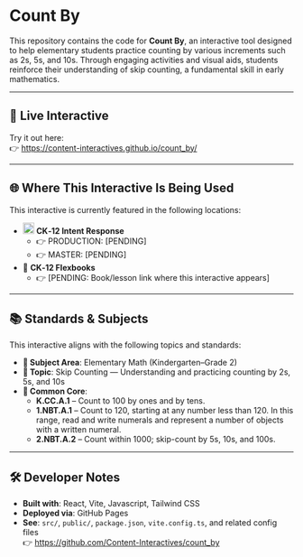 # Count By

This repository contains the code for **Count By**, an interactive tool designed to help elementary students practice counting by various increments such as 2s, 5s, and 10s. Through engaging activities and visual aids, students reinforce their understanding of skip counting, a fundamental skill in early mathematics.

---

## 🔗 Live Interactive

Try it out here:  
👉 https://content-interactives.github.io/count_by/

---

## 🌐 Where This Interactive Is Being Used

This interactive is currently featured in the following locations:

- <img width="20" height="20" alt="image" src="https://github.com/user-attachments/assets/5d12571f-8e12-4441-98ab-c0bc94069a96" /> **CK‑12 Intent Response**
  - 👉 PRODUCTION: [PENDING]
  - 👉 MASTER: [PENDING]
- 📘 **CK‑12 Flexbooks**
  - 👉 [PENDING: Book/lesson link where this interactive appears]

---

## 📚 Standards & Subjects

This interactive aligns with the following topics and standards:

- **📂 Subject Area**: Elementary Math (Kindergarten–Grade 2)  
- **🔢 Topic**: Skip Counting — Understanding and practicing counting by 2s, 5s, and 10s  
- **📏 Common Core**:  
  - **K.CC.A.1** – Count to 100 by ones and by tens.  
  - **1.NBT.A.1** – Count to 120, starting at any number less than 120. In this range, read and write numerals and represent a number of objects with a written numeral.  
  - **2.NBT.A.2** – Count within 1000; skip-count by 5s, 10s, and 100s.

---

## 🛠️ Developer Notes

- **Built with**: React, Vite, Javascript, Tailwind CSS  
- **Deployed via**: GitHub Pages  
- **See**: `src/`, `public/`, `package.json`, `vite.config.ts`, and related config files  
  👉 https://github.com/Content-Interactives/count_by

